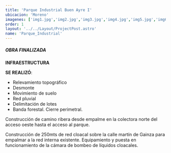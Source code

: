 ```yaml
---
title: 'Parque Industrial Buen Ayre I'
ubicacion: 'Moreno'
imagenes: ['img1.jpg','img2.jpg','img3.jpg','img4.jpg','img5.jpg','img6.jpg','img7.jpg','img8.jpg']
order: 1
layout: '../../Layout/ProjectPost.astro'
name: 'Parque_Industrial'
---
```


##### **OBRA FINALIZADA**
**INFRAESTRUCTURA**

**SE REALIZÓ**:
- Relevamiento topográfico
- Desmonte
- Movimiento de suelo
- Red pluvial
- Delimitación de lotes
- Banda forestal.
Cierre perimetral.

Construcción de camino ribera desde empalme en la colectora norte del acceso oeste hasta el acceso al parque.

Construcción de 250mts de red cloacal sobre la calle martín de Gainza para empalmar a la red interna existente.
Equipamiento y puesta en funcionamiento de la cámara de bombeo de líquidos cloacales.
